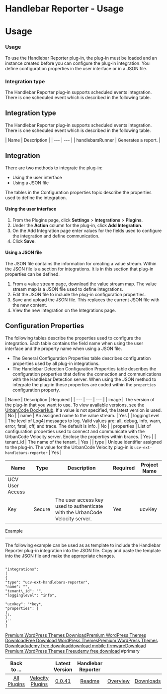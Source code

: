 
Handlebar Reporter - Usage
==========================

# Usage


### Usage




To use the Handlebar Reporter plug-in, the plug-in must be loaded and an instance created before you
can configure the plug-in integration. You define configuration properties in the user interface or in a JSON file.


### Integration type

The Handlebar Reporter plug-in supports scheduled events integration. There is one scheduled
event which is described in the following table.

Integration type
----------------

The Handlebar Reporter plug-in
supports scheduled events integration. There is one scheduled event which is described in the following table.


|
Name | Description |
| --- | --- |
| handlebarsRunner | Generates a report. |

Integration
-----------

There are two
methods to integrate the plug-in:

* Using the user interface
* Using a JSON file

The tables in the Configuration
properties topic describe the properties used to define the integration.

#### Using the user interface

1. From the
Plugins page, click **Settings** > **Integrations** > **Plugins**.
2. Under the **Action** column for the plug-in, click
**Add Integration**.
3. On the Add Integration page enter values for the fields used to configure the integration and
define communication.
4. Click **Save**.

#### Using a JSON file

The JSON file contains the information for creating
a value stream. Within the JSON file is a section for integrations. It is in this section that plug-in properties can be
defined.

1. From a value stream page, download the value stream map. The value stream map is a JSON file used to
define integrations.
2. Edit the JSON file to include the plug-in configuration properties.
3. Save and upload the JSON
file. This replaces the current JSON file with the new content.
4. View the new integration on the Integrations page.


Configuration Properties
------------------------

The following tables describe the properties used to configure the
integration. Each table contains the field name when using the user interface and the property name when using a JSON
file.

* The General Configuration Properties table describes configuration properties used by all plug-in
integrations.
* The Handlebar Detection Configuration Properties table describes the configuration properties that
define the connection and communications with the Handlebar Detection server. When using the JSON method to integrate
the plug-in these properties are coded within the `properties` configuration property.


| Name | Description |
Required |
| --- | --- | --- |
| image | The version of the plug-in that you want to use. To view available versions,
see the [UrbanCode DockerHub](https://hub.docker.com/r/urbancode/ucv-ext-handlebars-reporter). If a value is not
specified, the latest version is used. | No |
| name | An assigned name to the value stream. | Yes |
| loggingLevel |
The level of Log4j messages to log. Valid values are: all, debug, info, warn, error, fatal, off, and trace. The default
is info. | No |
| properties | List of configuration properties used to connect and communicate with the UrbanCode
Velocity server. Enclose the properties within braces. | Yes |
| tenant\_id | The name of the tenant. | Yes |
| type |
Unique identifier assigned to the plug-in. The value for the UrbanCode Velocity plug-in is `ucv-ext-handlebars-reporter`
| Yes |


| Name | Type | Description | Required | Project Name |
| --- | --- | --- | --- | --- |
| UCV User Access
Key | Secure | The user access key used to authenticate with the UrbanCode Velocity server. | Yes | ucvKey |

Example

-------

The following example can be used as as template to include the Handlebar Reporter plug-in integration into
the JSON file. Copy and paste the template into the JSON file and make the appropriate changes.


```

"integrations":
[
{
"type": "ucv-ext-handlebars-reporter",
"name": "",
"tenant\_id": "",
"logginglevel": "info",

"ucvkey": "*key*,
"properties": {
],
}``
}``
]

```



[Premium WordPress Themes
Download](https://www.thewpclub.net)[Premium WordPress Themes Download](https://www.themeslide.com)[Free Download
WordPress Themes](https://www.script-stack.com)[Premium WordPress Themes Download](https://www.thememazing.com)[udemy
free download](https://www.onlinefreecourse.net)[download mobile firmware](https://www.frendx.com/firmware/)[Download
Premium WordPress Themes Free](https://www.themebanks.com)[udemy free download](https://downloadtutorials.net)
#primary

|Back to ...||Latest Version|Handlebar Reporter |||
| :---: | :---: | :---: | :---: | :---: | :---: |
|[All Plugins](../../index.md)|[Velocity Plugins](../README.md)|[0.0.41](https://raw.githubusercontent.com/UrbanCode/IBM-UCV-PLUGINS/main/files/ucv-ext-handlebars-reporter/ucv-ext-handlebars-reporter-0.0.41.tar.zip)|[Readme](README.md)|[Overview](overview.md)|[Downloads](downloads.md)|
